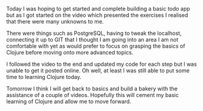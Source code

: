 Today I was hoping to get started and complete building a basic todo app but as I got started on the video which presented the exercises I realised that there were many unknowns to me. 

There were things such as PostgreSQL, having to tweak the localhost, connecting it up to GIT that I thought I am going into an area I am not comfortable with yet as would prefer to focus on grasping the basics of Clojure before moving onto more advanced topics. 

I followed the video to the end and updated my code for each step but I was unable to get it posted online. Oh well, at least I was still able to put some time to learning Clojure today. 

Tomorrow I think I will get back to basics and build a bakery with the assistance of a couple of videos. Hopefully this will cement my basic learning of Clojure and allow me to move forward.
